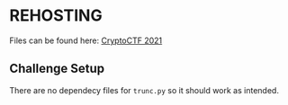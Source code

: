 # REHOSTING

Files can be found here: [CryptoCTF 2021](https://github.com/sajjadium/ctf-archives/blob/main/ctfs/Crypto/2021/TRUNC/trunc.py)

## Challenge Setup
There are no dependecy files for `trunc.py` so it should work as intended.